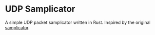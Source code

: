 # UDP Samplicator

A simple UDP packet samplicator written in Rust. Inspired by the original [samplicator](https://github.com/sleinen/samplicator).
